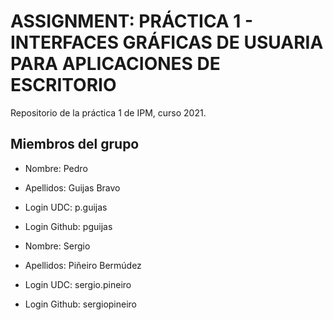 # ASSIGNMENT: PRÁCTICA 1 - INTERFACES GRÁFICAS DE USUARIA PARA APLICACIONES DE ESCRITORIO

Repositorio de la práctica 1 de IPM, curso 2021.

## Miembros del grupo

  * Nombre: Pedro 
  * Apellidos: Guijas Bravo
  * Login UDC: p.guijas
  * Login Github: pguijas
  
  * Nombre: Sergio
  * Apellidos: Piñeiro Bermúdez
  * Login UDC: sergio.pineiro
  * Login Github: sergiopineiro

